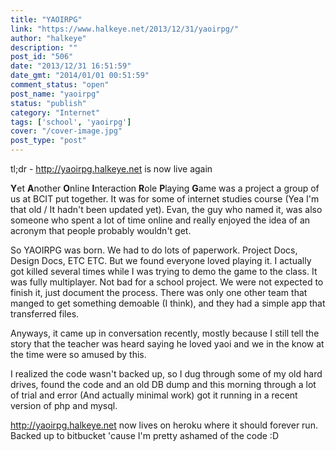 ```yaml
---
title: "YAOIRPG"
link: "https://www.halkeye.net/2013/12/31/yaoirpg/"
author: "halkeye"
description: ""
post_id: "506"
date: "2013/12/31 16:51:59"
date_gmt: "2014/01/01 00:51:59"
comment_status: "open"
post_name: "yaoirpg"
status: "publish"
category: "Internet"
tags: ['school', 'yaoirpg']
cover: "/cover-image.jpg"
post_type: "post"
---
```


tl;dr - <http://yaoirpg.halkeye.net> is now live again

**Y**et **A**nother **O**nline **I**nteraction **R**ole **P**laying **G**ame was a project a group of us at BCIT put together. It was for some of internet studies course (Yea I'm that old / It hadn't been updated yet). Evan, the guy who named it, was also someone who spent a lot of time online and really enjoyed the idea of an acronym that people probably wouldn't get.

So YAOIRPG was born. We had to do lots of paperwork. Project Docs, Design Docs, ETC ETC. But we found everyone loved playing it. I actually got killed several times while I was trying to demo the game to the class. It was fully multiplayer. Not bad for a school project. We were not expected to finish it, just document the process. There was only one other team that manged to get something demoable (I think), and they had a simple app that transferred files.

Anyways, it came up in conversation recently, mostly because I still tell the story that the teacher was heard saying he loved yaoi and we in the know at the time were so amused by this.

I realized the code wasn't backed up, so I dug through some of my old hard drives, found the code and an old DB dump and this morning through a lot of trial and error (And actually minimal work) got it running in a recent version of php and mysql.

<http://yaoirpg.halkeye.net> now lives on heroku where it should forever run. Backed up to bitbucket 'cause I'm pretty ashamed of the code :D